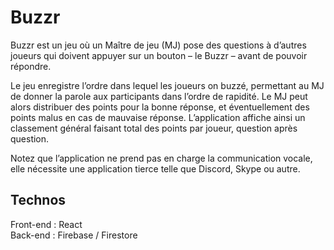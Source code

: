 # Buzzr

Buzzr est un jeu où un Maître de jeu (MJ) pose des questions à d’autres joueurs qui doivent appuyer sur un bouton – le Buzzr – avant de pouvoir répondre.

Le jeu enregistre l’ordre dans lequel les joueurs on buzzé, permettant au MJ de donner la parole aux participants dans l’ordre de rapidité. Le MJ peut alors distribuer des points pour la bonne réponse, et éventuellement des points malus en cas de mauvaise réponse. L’application affiche ainsi un classement général faisant total des points par joueur, question après question.

Notez que l’application ne prend pas en charge la communication vocale, elle nécessite une application tierce telle que Discord, Skype ou autre.

## Technos
Front-end : React  
Back-end : Firebase / Firestore  
